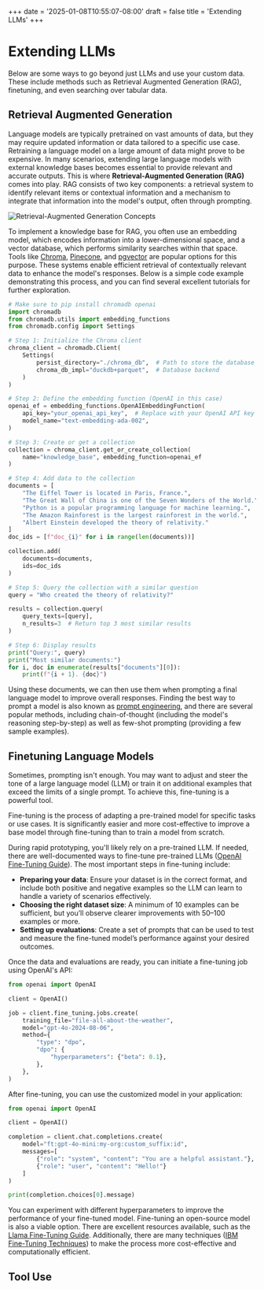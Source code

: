 +++
date = '2025-01-08T10:55:07-08:00'
draft = false
title = 'Extending LLMs'
+++

# Extending LLMs
Below are some ways to go beyond just LLMs and use your custom data. These include methods such as Retrieval Augmented Generation (RAG), finetuning, and even searching over tabular data.

## Retrieval Augmented Generation
Language models are typically pretrained on vast amounts of data, but they may require updated information or data tailored to a specific use case. Retraining a language model on a large amount of data might prove to be expensive. In many scenarios, extending large language models with external knowledge bases becomes essential to provide relevant and accurate outputs. This is where **Retrieval-Augmented Generation (RAG)** comes into play. RAG consists of two key components: a retrieval system to identify relevant items or contextual information and a mechanism to integrate that information into the model's output, often through prompting.

![Retrieval-Augmented Generation Concepts](https://python.langchain.com/assets/images/rag_concepts-4499b260d1053838a3e361fb54f376ec.png)

To implement a knowledge base for RAG, you often use an embedding model, which encodes information into a lower-dimensional space, and a vector database, which performs similarity searches within that space. Tools like [Chroma](https://www.trychroma.com/), [Pinecone](https://www.pinecone.io/), and [pgvector](https://github.com/pgvector/pgvector) are popular options for this purpose. These systems enable efficient retrieval of contextually relevant data to enhance the model's responses. Below is a simple code example demonstrating this process, and you can find several excellent tutorials for further exploration.

```python
# Make sure to pip install chromadb openai 
import chromadb
from chromadb.utils import embedding_functions
from chromadb.config import Settings

# Step 1: Initialize the Chroma client
chroma_client = chromadb.Client(
    Settings(
        persist_directory="./chroma_db",  # Path to store the database
        chroma_db_impl="duckdb+parquet",  # Database backend
    )
)

# Step 2: Define the embedding function (OpenAI in this case)
openai_ef = embedding_functions.OpenAIEmbeddingFunction(
    api_key="your_openai_api_key",  # Replace with your OpenAI API key
    model_name="text-embedding-ada-002",
)

# Step 3: Create or get a collection
collection = chroma_client.get_or_create_collection(
    name="knowledge_base", embedding_function=openai_ef
)

# Step 4: Add data to the collection
documents = [
    "The Eiffel Tower is located in Paris, France.",
    "The Great Wall of China is one of the Seven Wonders of the World.",
    "Python is a popular programming language for machine learning.",
    "The Amazon Rainforest is the largest rainforest in the world.",
    "Albert Einstein developed the theory of relativity."
]
doc_ids = [f"doc_{i}" for i in range(len(documents))]

collection.add(
    documents=documents,
    ids=doc_ids
)

# Step 5: Query the collection with a similar question
query = "Who created the theory of relativity?"

results = collection.query(
    query_texts=[query],
    n_results=3  # Return top 3 most similar results
)

# Step 6: Display results
print("Query:", query)
print("Most similar documents:")
for i, doc in enumerate(results["documents"][0]):
    print(f"{i + 1}. {doc}")
```

Using these documents, we can then use them when prompting a final language model to improve overall responses. Finding the best way to prompt a model is also known as [prompt engineering](https://lilianweng.github.io/posts/2023-03-15-prompt-engineering/), and there are several popular methods, including chain-of-thought (including the model's reasoning step-by-step) as well as few-shot prompting (providing a few sample examples).

## Finetuning Language Models
Sometimes, prompting isn't enough. You may want to adjust and steer the tone of a large language model (LLM) or train it on additional examples that exceed the limits of a single prompt. To achieve this, fine-tuning is a powerful tool.

Fine-tuning is the process of adapting a pre-trained model for specific tasks or use cases. It is significantly easier and more cost-effective to improve a base model through fine-tuning than to train a model from scratch.

During rapid prototyping, you'll likely rely on a pre-trained LLM. If needed, there are well-documented ways to fine-tune pre-trained LLMs ([OpenAI Fine-Tuning Guide](https://platform.openai.com/docs/guides/fine-tuning)). The most important steps in fine-tuning include:

- **Preparing your data**: Ensure your dataset is in the correct format, and include both positive and negative examples so the LLM can learn to handle a variety of scenarios effectively.
- **Choosing the right dataset size**: A minimum of 10 examples can be sufficient, but you’ll observe clearer improvements with 50–100 examples or more.
- **Setting up evaluations**: Create a set of prompts that can be used to test and measure the fine-tuned model’s performance against your desired outcomes.

Once the data and evaluations are ready, you can initiate a fine-tuning job using OpenAI's API:

```python
from openai import OpenAI

client = OpenAI()

job = client.fine_tuning.jobs.create(
    training_file="file-all-about-the-weather",
    model="gpt-4o-2024-08-06",
    method={
        "type": "dpo",
        "dpo": {
            "hyperparameters": {"beta": 0.1},
        },
    },
)
```

After fine-tuning, you can use the customized model in your application:

```python
from openai import OpenAI

client = OpenAI()

completion = client.chat.completions.create(
    model="ft:gpt-4o-mini:my-org:custom_suffix:id",
    messages=[
        {"role": "system", "content": "You are a helpful assistant."},
        {"role": "user", "content": "Hello!"}
    ]
)

print(completion.choices[0].message)
```

You can experiment with different hyperparameters to improve the performance of your fine-tuned model. Fine-tuning an open-source model is also a viable option. There are excellent resources available, such as the [Llama Fine-Tuning Guide](https://www.llama.com/docs/how-to-guides/fine-tuning/). Additionally, there are many techniques ([IBM Fine-Tuning Techniques](https://www.ibm.com/think/topics/fine-tuning)) to make the process more cost-effective and computationally efficient.

## Tool Use